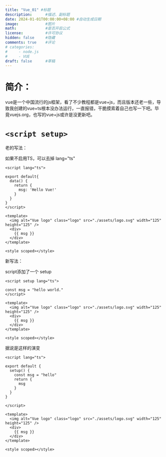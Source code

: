 ```yaml
---
title: "Vue_01" #标题
description:      #描述、副标题
date: 2024-01-01T00:00:00+08:00 #自动生成日期
image:            #图片
math:             #是否开启公式
license:          #许可协议
hidden: false     #隐藏
comments: true    #评论
# categories:
#     - node.js
#     - VUE
draft: false      #草稿
---
```

# 简介：

vue是一个中国流行的js框架，看了不少教程都是vue+js，而且版本还老一些，导致我创建的vue+ts根本没办法运行，一直报错，干脆摸索着自己也写一下吧。毕竟vuejs.org，也写的vue+js或许是没更新吧。

# `<script setup>`

老的写法：

如果不启用TS，可以去掉 lang="ts"

```
<script lang="ts">

export default{
  data() {
    return {
      msg: 'Hello Vue!'
    }
  }
}
</script>

<template>
  <img alt="Vue logo" class="logo" src="./assets/logo.svg" width="125" height="125" />
  <div>
    {{ msg }}
  </div>
</template>

<style scoped></style>
```

新写法：

script添加了一个 setup

```
<script setup lang="ts">

const msg = "hello world."
</script>

<template>
  <img alt="Vue logo" class="logo" src="./assets/logo.svg" width="125" height="125" />
  <div>
    {{ msg }}
  </div>
</template>

<style scoped></style>
```

据说是这样的演变

```
<script lang="ts">

export default {
  setup() {
    const msg = "hello"
    return {
      msg
    }
  }
}

</script>

<template>
  <img alt="Vue logo" class="logo" src="./assets/logo.svg" width="125" height="125" />
  <div>
    {{ msg }}
  </div>
</template>

<style scoped></style>
```
